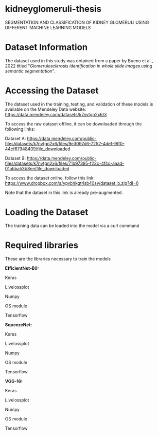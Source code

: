 # kidneyglomeruli-thesis
 SEGMENTATION AND CLASSIFICATION OF KIDNEY GLOMERULI USING DIFFERENT MACHINE LEARNING MODELS

# Dataset Information
The dataset used in this study was obtained from a paper by Bueno et al., 2022 titled "<i>Glomerulosclerosis identification in whole slide images using semantic segmentation</i>".

# Accessing the Dataset
The dataset used in the training, testing, and validation of these models is available on the Mendeley Data website:
https://data.mendeley.com/datasets/k7nvtgn2x6/3


To access the raw dataset offline, it can be downloaded through the following links:

Dataset A: https://data.mendeley.com/public-files/datasets/k7nvtgn2x6/files/9e3097d6-7252-4de1-9ff0-44cf67948409/file_downloaded

Dataset B: https://data.mendeley.com/public-files/datasets/k7nvtgn2x6/files/71b97395-f23c-4f4c-aaad-01abba53b8ee/file_downloaded


To access the dataset online, follow this link:
https://www.dropbox.com/s/ypvbhkgt4sb40sy/dataset_b.zip?dl=0

Note that the dataset in this link is already pre-augmented.

# Loading the Dataset
The training data can be loaded into the model via a curl command

# Required libraries
These are the libraries necessary to train the models

<b> EfficientNet-B0: </b>

Keras

Livelossplot

Numpy

OS module

Tensorflow

<b> SqueezeNet: </b>

Keras

Livelossplot

Numpy

OS module

Tensorflow

<b> VGG-16: </b>

Keras

Livelossplot

Numpy

OS module

Tensorflow
